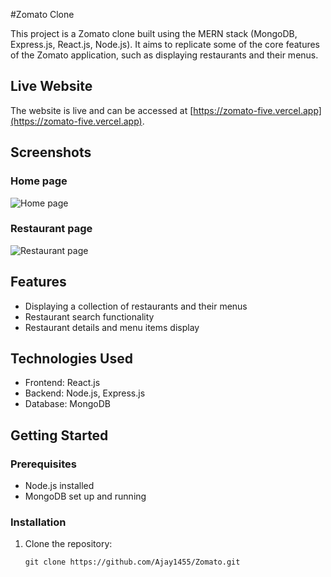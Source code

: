 #Zomato Clone

This project is a Zomato clone built using the MERN stack (MongoDB, Express.js, React.js, Node.js). It aims to replicate some of the core features of the Zomato application, such as displaying restaurants and their menus.

## Live Website

The website is live and can be accessed at [https://zomato-five.vercel.app](https://zomato-five.vercel.app).

## Screenshots

### Home page
![Home page](https://i.postimg.cc/qMWVvJxf/Screenshot-637.png)

### Restaurant page
![Restaurant page](https://i.postimg.cc/7LfxQs9D/Screenshot-639.png)

## Features

- Displaying a collection of restaurants and their menus
- Restaurant search functionality
- Restaurant details and menu items display

## Technologies Used

- Frontend: React.js
- Backend: Node.js, Express.js
- Database: MongoDB

## Getting Started

### Prerequisites

- Node.js installed
- MongoDB set up and running

### Installation

1. Clone the repository:

   ```shell
   git clone https://github.com/Ajay1455/Zomato.git
